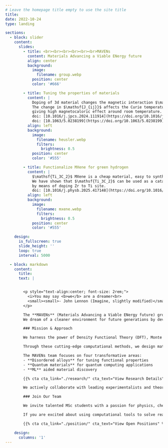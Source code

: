 ```yaml
---
# Leave the homepage title empty to use the site title
title:
date: 2022-10-24
type: landing

sections:
  - block: slider
    content:
      slides:
        - title: <br><br><br><br><br><br>MAVENs
          content: Materials Advancing a Viable ENergy future
          align: center
          background:
            image:
              filename: group.webp
            position: center
            color: '#666'

        - title: Tuning the properties of materials
          content: |
            Doping of 3d material changes the magnetic interaction $\mathsf{J_{ij}}$ considerably in Heusler alloy.
            The change in $\mathsf{J_{ij}}$ affects the Curie temperature of the materials,
            giving high magnetocaloric effect around room temperature.
            doi: [10.1016/j.jpcs.2024.111914](https://doi.org/10.1016/j.jpcs.2024.111914)
            doi: [10.1063/5.0238199](https://doi.org/10.1063/5.0238199)
          align: left
          background:
            image:
              filename: heusler.webp
              filters:
                brightness: 0.5
            position: center
            color: '#555'

        - title: Functionalize MXene for green hydrogen
          content: |
            $\mathsf{Ti_3C_2}$ MXene is a cheap material, easy to synthesize in production scale.
            We have shown that $\mathsf{Ti_3C_2}$ can be used as a catalyst for Hydrogen Evolution Reaction (HER)
            by means of doping Zr to Ti site.
            doi: [10.1016/j.physb.2025.417148](https://doi.org/10.1016/j.physb.2025.417148)
          align: left
          background:
            image:
              filename: mxene.webp
              filters:
                brightness: 0.5
            position: center
            color: '#555'

    design:
      is_fullscreen: true
      slide_height: ''
      loop: true
      interval: 5000

  - block: markdown
    content:
      title:
      text: |


        <p style="text-align:center; font-size: 2rem;">
          <i>You may say <b>we</b> are a dreamer<br>
          <small><small>- John Lennon (Imagine, slightly modified)</small></small></i>
        </p>

        The **MAVENs** (Materials Advancing a Viable ENergy future) group, led by [Dr Rudra Banerjee](https://mavens-group.github.io/author/rudra-banerjee/), is based in the [Department of Physics and Nanotechnology](https://www.srmist.edu.in/department/department-of-physics-and-nanotechnology/) at [SRM Institute of Science and Technology](https://srmist.edu.in).
        We dream of a cleaner environment for future generations by developing innovative materials solutions for green energy through computational modelling.

        ### Mission & Approach

        We harness the power of Density Functional Theory (DFT), Monte Carlo simulations, and Machine Learning to uncover material properties from first principles. This powerful combination of quantum mechanics, statistical physics, and artificial intelligence enables us to predict, design, and optimise materials before they are synthesised in the laboratory.

        Through these cutting-edge computational methods, we design materials that will power tomorrow’s sustainable technologies. Our interdisciplinary research bridges fundamental physics with practical applications, creating solutions for pressing energy challenges.

        The MAVENs team focuses on four transformative areas:
        - **Disordered alloys** for tuning functional properties
        - **Quantum materials** for quantum computing applications
        - **ML** aided material discovery

        {{% cta cta_link="./research/" cta_text="View Research Details" %}}

        We actively collaborate with leading experimentalists and theoreticians worldwide, fostering a synergistic environment that accelerates material discovery and enhances the reliability of our computational predictions.

        ### Join Our Team

        We invite talented MSc students with a passion for physics, chemistry, or materials science to join our dynamic research group.

        If you are excited about using computational tools to solve real-world problems and contribute to a sustainable future, we would love to hear from you.

        {{% cta cta_link="./position/" cta_text="View Open Positions" %}}

    design:
      columns: '1'
---
```

